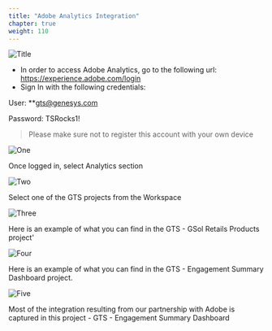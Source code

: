 ```yaml
---
title: "Adobe Analytics Integration"
chapter: true
weight: 110
---
```


![Title](/images/Login.PNG)

- In order to access Adobe Analytics, go to the following url: https://experience.adobe.com/login
- Sign In with the following credentials:



User: **gts@genesys.com

Password: TSRocks1!

> Please make sure not to register this account with your own device

![One](/images/Login.PNG)

Once logged in, select Analytics section

![Two](/images/Login.PNG)

Select one of the GTS projects from the Workspace

![Three](/images/Login.PNG)

Here is an example of what you can find in the GTS - GSol Retails Products project'

![Four](/images/Login.PNG)

Here is an example of what you can find in the GTS - Engagement Summary Dashboard project. 

![Five](/images/Login.PNG)

Most of the integration resulting from our partnership with Adobe is captured in this project - GTS - Engagement Summary Dashboard
